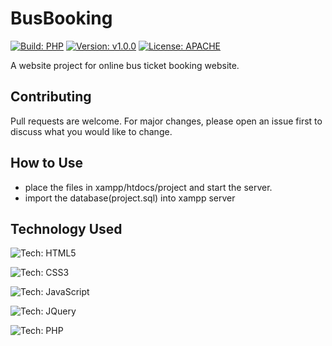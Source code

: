 # BusBooking
[![Build: PHP](https://img.shields.io/badge/Build-PHP-blue.svg)](https://drive.google.com/file/d/1lNZASP9nnZK6nApIJaujqYaKrA4Npfil/view?usp=sharing)
[![Version: v1.0.0](https://img.shields.io/badge/Version-v1.0.0-red.svg)](https://drive.google.com/file/d/1lNZASP9nnZK6nApIJaujqYaKrA4Npfil/view?usp=sharing)
[![License: APACHE](https://img.shields.io/badge/License-APACHE-yellow.svg)](https://choosealicense.com/licenses/apache-2.0/)

A website project for online bus ticket booking website.
## Contributing
Pull requests are welcome. For major changes, please open an issue first to discuss what you would like to change.

## How to Use
* place the files in xampp/htdocs/project and start the server.
* import the database(project.sql) into xampp server

## Technology Used
![Tech: HTML5](https://img.shields.io/badge/1-HTML5-green.svg)

![Tech: CSS3](https://img.shields.io/badge/2-CSS3-green.svg)

![Tech: JavaScript](https://img.shields.io/badge/3-JavaScript-green.svg)

![Tech: JQuery](https://img.shields.io/badge/5-JQuery-green.svg)

![Tech: PHP](https://img.shields.io/badge/5-PHP-green.svg)
